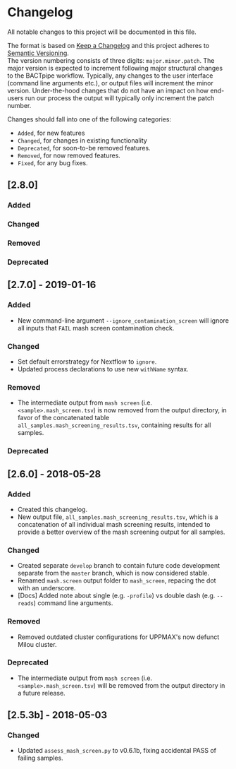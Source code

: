 # Changelog
All notable changes to this project will be documented in this file.

The format is based on [Keep a Changelog](http://keepachangelog.com/en/1.0.0/)
and this project adheres to [Semantic Versioning](http://semver.org/spec/v2.0.0.html).  
The version numbering consists of three digits: `major.minor.patch`. The major
version is expected to increment following major structural changes to the
BACTpipe workflow.  Typically, any changes to the user interface (command line
arguments etc.), or output files will increment the minor version.
Under-the-hood changes that do not have an impact on how end-users run our
process the output will typically only increment the patch number.

Changes should fall into one of the following categories: 
- `Added`, for new features
- `Changed`, for changes in existing functionality
- `Deprecated`, for soon-to-be removed features.
- `Removed`, for now removed features.
- `Fixed`, for any bug fixes.


## [2.8.0]
### Added

### Changed

### Removed

### Deprecated


## [2.7.0] - 2019-01-16
### Added
- New command-line argument `--ignore_contamination_screen` will ignore all inputs
  that `FAIL` mash screen contamination check. 

### Changed
- Set default errorstrategy for Nextflow to `ignore`. 
- Updated process declarations to use new `withName` syntax.

### Removed
- The intermediate output from `mash screen` (i.e.  `<sample>.mash_screen.tsv`)
  is now removed from the output directory, in favor of the concatenated table
  `all_samples.mash_screening_results.tsv`, containing results for all samples.

### Deprecated


## [2.6.0] - 2018-05-28
### Added
- Created this changelog.
- New output file, `all_samples.mash_screening_results.tsv`, which is a concatenation
  of all individual mash screening results, intended to provide a better overview of
  the mash screening output for all samples.

### Changed
- Created separate `develop` branch to contain future code development separate
  from the `master` branch, which is now considered stable.
- Renamed `mash.screen` output folder to `mash_screen`, repacing the dot with
  an underscore.
- [Docs] Added note about single (e.g. `-profile`) vs double dash (e.g.
  `--reads`) command line arguments.

### Removed
- Removed outdated cluster configurations for UPPMAX's now defunct Milou cluster.

### Deprecated
- The intermediate output from `mash screen` (i.e.  `<sample>.mash_screen.tsv`)
  will be removed from the output directory in a future release.


## [2.5.3b] - 2018-05-03
### Changed
- Updated `assess_mash_screen.py` to v0.6.1b, fixing accidental PASS of failing
  samples.
